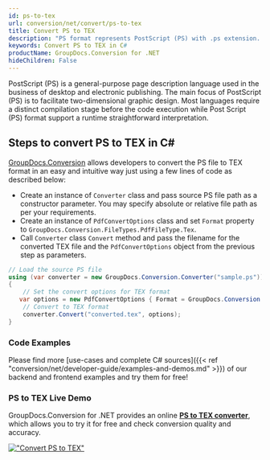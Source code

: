 ```yaml
---
id: ps-to-tex
url: conversion/net/convert/ps-to-tex
title: Convert PS to TEX
description: "PS format represents PostScript (PS) with .ps extension. Learn how to convert PS to TEX file programmatically in C# language using GroupDocs.Conversion for .NET library."
keywords: Convert PS to TEX in C#
productName: GroupDocs.Conversion for .NET
hideChildren: False
---
```


PostScript (PS) is a general-purpose page description language used in the business of desktop and electronic publishing. The main focus of PostScript (PS) is to facilitate two-dimensional graphic design. Most languages require a distinct compilation stage before the code execution while Post Script (PS) format support a runtime straightforward interpretation.

## Steps to convert PS to TEX in C#

[GroupDocs.Conversion](https://products.groupdocs.com/conversion/net) allows developers to convert the PS file to TEX format in an easy and intuitive way just using a few lines of code as described below:

* Create an instance of `Converter` class and pass source PS file path as a constructor parameter. You may specify absolute or relative file path as per your requirements. 
* Create an instance of `PdfConvertOptions` class and set `Format` property to `GroupDocs.Conversion.FileTypes.PdfFileType.Tex`.
* Call `Converter` class `Convert` method and pass the filename for the converted TEX file and the `PdfConvertOptions` object from the previous step as parameters.

```csharp
// Load the source PS file
using (var converter = new GroupDocs.Conversion.Converter("sample.ps"))
{
    // Set the convert options for TEX format
   var options = new PdfConvertOptions { Format = GroupDocs.Conversion.FileTypes.PdfFileType.Tex };
    // Convert to TEX format
    converter.Convert("converted.tex", options);
}
```

### Code Examples

Please find more [use-cases and complete C# sources]({{< ref "conversion/net/developer-guide/examples-and-demos.md" >}}) of our backend and frontend examples and try them for free!

### PS to TEX Live Demo

GroupDocs.Conversion for .NET provides an online [**PS to TEX converter**](https://products.groupdocs.app/conversion/ps-to-tex), which allows you to try it for free and check conversion quality and accuracy.

[!["Convert PS to TEX"](conversion/net/images/convert-to-tex/convert-ps-to-tex.png)](https://products.groupdocs.app/conversion/ps-to-tex)
